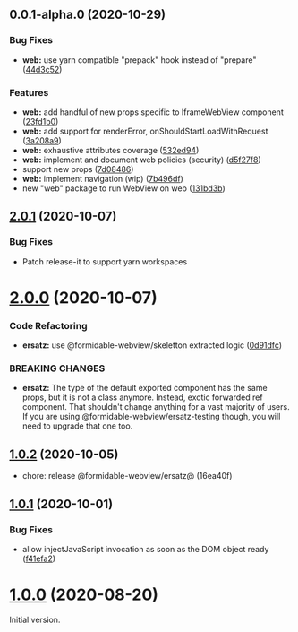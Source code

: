## 0.0.1-alpha.0 (2020-10-29)


### Bug Fixes

* **web:** use yarn compatible "prepack" hook instead of "prepare" ([44d3c52](https://github.com/formidable-webview/ersatz/commit/44d3c529937c65b8a6e4282b9784f70f4b52c31c))


### Features

* **web:** add handful of new props specific to IframeWebView component ([23fd1b0](https://github.com/formidable-webview/ersatz/commit/23fd1b0e4cc90ca19a5a44bade6edf419f88e4dd))
* **web:** add support for renderError, onShouldStartLoadWithRequest ([3a208a9](https://github.com/formidable-webview/ersatz/commit/3a208a98c530ff5bc5e4acb83d503bd7c2ea9a9c))
* **web:** exhaustive attributes coverage ([532ed94](https://github.com/formidable-webview/ersatz/commit/532ed9411d1950f63ec29cd2884848fd7f4e26d1))
* **web:** implement and document web policies (security) ([d5f27f8](https://github.com/formidable-webview/ersatz/commit/d5f27f87114b19013fea694f41c033259c414ea3))
* support new props ([7d08486](https://github.com/formidable-webview/ersatz/commit/7d08486737e0e7fb26e41d776da98fe3fb8f5504))
* **web:** implement navigation (wip) ([7b496df](https://github.com/formidable-webview/ersatz/commit/7b496df19d0905fc92d3f520e5ebff322d01e29d))
* new "web" package to run WebView on web ([131bd3b](https://github.com/formidable-webview/ersatz/commit/131bd3b4325b7d5ddc29c17563d91311bded15c1))

## [2.0.1](https://github.com/formidable-webview/ersatz/compare/@formidable-webview/ersatz@2.0.0...@formidable-webview/ersatz@2.0.1) (2020-10-07)

### Bug Fixes

- Patch release-it to support yarn workspaces

# [2.0.0](https://github.com/formidable-webview/ersatz/compare/@formidable-webview/ersatz-testing@2.0.0...@formidable-webview/ersatz@2.0.0) (2020-10-07)


### Code Refactoring

* **ersatz:** use @formidable-webview/skeletton extracted logic ([0d91dfc](https://github.com/formidable-webview/ersatz/commit/0d91dfc2c69fe1e15f5732320d361d7c7d228154))


### BREAKING CHANGES

* **ersatz:** The type of the default exported component has the same
props, but it is not a class anymore. Instead, exotic forwarded ref
component. That shouldn't change anything for a vast majority of users.
If you are using @formidable-webview/ersatz-testing though, you will
need to upgrade that one too.

## [1.0.2](https://github.com/formidable-webview/ersatz/compare/v1.0.1...@formidable-webview/ersatz@1.0.2) (2020-10-05)

* chore: release @formidable-webview/ersatz@ (16ea40f)


## [1.0.1](https://github.com/formidable-webview/ersatz/compare/v1.0.0...v1.0.1) (2020-10-01)


### Bug Fixes

* allow injectJavaScript invocation as soon as the DOM object ready ([f41efa2](https://github.com/formidable-webview/ersatz/commit/f41efa2efe45046b2c0ce2a88194b89772c8ea39))

# [1.0.0](https://github.com/formidable-webview/ersatz/compare/v0.10.1-alpha.5...v1.0.0) (2020-08-20)

Initial version.
